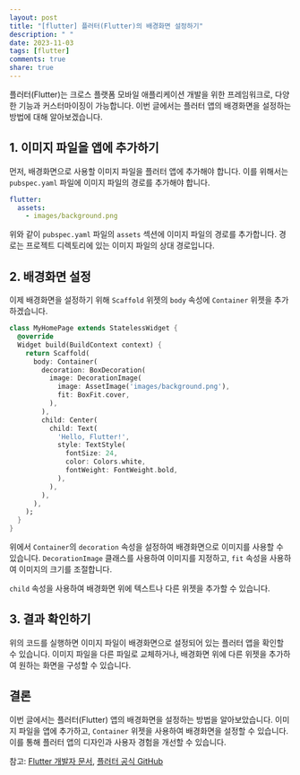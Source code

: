 ```yaml
---
layout: post
title: "[flutter] 플러터(Flutter)의 배경화면 설정하기"
description: " "
date: 2023-11-03
tags: [flutter]
comments: true
share: true
---
```


플러터(Flutter)는 크로스 플랫폼 모바일 애플리케이션 개발을 위한 프레임워크로, 다양한 기능과 커스터마이징이 가능합니다. 이번 글에서는 플러터 앱의 배경화면을 설정하는 방법에 대해 알아보겠습니다.

## 1. 이미지 파일을 앱에 추가하기

먼저, 배경화면으로 사용할 이미지 파일을 플러터 앱에 추가해야 합니다. 이를 위해서는 `pubspec.yaml` 파일에 이미지 파일의 경로를 추가해야 합니다.

```yaml
flutter:
  assets:
    - images/background.png
```

위와 같이 `pubspec.yaml` 파일의 `assets` 섹션에 이미지 파일의 경로를 추가합니다. 경로는 프로젝트 디렉토리에 있는 이미지 파일의 상대 경로입니다.

## 2. 배경화면 설정

이제 배경화면을 설정하기 위해 `Scaffold` 위젯의 `body` 속성에 `Container` 위젯을 추가하겠습니다.

```dart
class MyHomePage extends StatelessWidget {
  @override
  Widget build(BuildContext context) {
    return Scaffold(
      body: Container(
        decoration: BoxDecoration(
          image: DecorationImage(
            image: AssetImage('images/background.png'),
            fit: BoxFit.cover,
          ),
        ),
        child: Center(
          child: Text(
            'Hello, Flutter!',
            style: TextStyle(
              fontSize: 24,
              color: Colors.white,
              fontWeight: FontWeight.bold,
            ),
          ),
        ),
      ),
    );
  }
}
```

위에서 `Container`의 `decoration` 속성을 설정하여 배경화면으로 이미지를 사용할 수 있습니다. `DecorationImage` 클래스를 사용하여 이미지를 지정하고, `fit` 속성을 사용하여 이미지의 크기를 조절합니다.

`child` 속성을 사용하여 배경화면 위에 텍스트나 다른 위젯을 추가할 수 있습니다.

## 3. 결과 확인하기

위의 코드를 실행하면 이미지 파일이 배경화면으로 설정되어 있는 플러터 앱을 확인할 수 있습니다. 이미지 파일을 다른 파일로 교체하거나, 배경화면 위에 다른 위젯을 추가하여 원하는 화면을 구성할 수 있습니다.

## 결론

이번 글에서는 플러터(Flutter) 앱의 배경화면을 설정하는 방법을 알아보았습니다. 이미지 파일을 앱에 추가하고, `Container` 위젯을 사용하여 배경화면을 설정할 수 있습니다. 이를 통해 플러터 앱의 디자인과 사용자 경험을 개선할 수 있습니다.

참고: [Flutter 개발자 문서](https://flutter.dev/docs), [플러터 공식 GitHub](https://github.com/flutter/flutter)